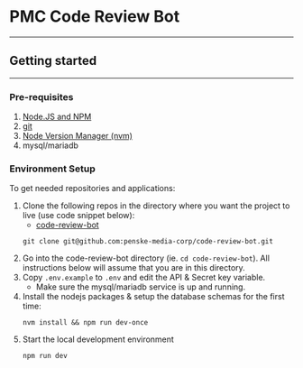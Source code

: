 # PMC Code Review Bot

---

## Getting started

---

### Pre-requisites

1. [Node.JS and NPM](https://nodejs.org/)
1. [git](https://git-scm.com/)
1. [Node Version Manager (nvm)](https://github.com/nvm-sh/nvm#installing-and-updating)
1. mysql/mariadb

### Environment Setup

To get needed repositories and applications:

1. Clone the following repos in the directory where you want the project to live (use code snippet below):
    * [code-review-bot](https://github.com/penske-media-corp/code-review-bot)
    ```
    git clone git@github.com:penske-media-corp/code-review-bot.git
    ```
1. Go into the code-review-bot directory (ie. `cd code-review-bot`).  All instructions below will assume that you are in this directory.
1. Copy `.env.example` to `.env` and edit the API & Secret key variable. 
    * Make sure the mysql/mariadb service is up and running.
2. Install the nodejs packages & setup the database schemas for the first time:
    ```
    nvm install && npm run dev-once
    ```
1. Start the local development environment
      ```
      npm run dev
      ``` 
